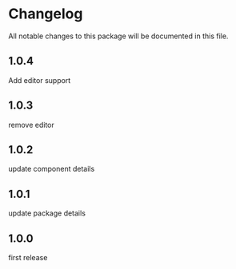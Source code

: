 # Changelog
All notable changes to this package will be documented in this file.

## 1.0.4 
Add editor support

## 1.0.3
remove editor

## 1.0.2
update component details

## 1.0.1
update package details

## 1.0.0
first release
